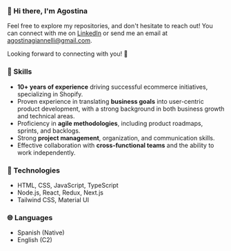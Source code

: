 ### 👋 Hi there, I'm Agostina

Feel free to explore my repositories, and don't hesitate to reach out! You can connect with me on [LinkedIn](https://www.linkedin.com/in/agostinagiannelli/) or send me an email at [agostinagiannelli@gmail.com](mailto:agostinagiannelli@gmail.com).

Looking forward to connecting with you! 🚀

### 🧠 Skills
- **10+ years of experience** driving successful ecommerce initiatives, specializing in Shopify.
- Proven experience in translating **business goals** into user-centric product development, with a strong background in both business growth and technical areas.
- Proficiency in **agile methodologies**, including product roadmaps, sprints, and backlogs.
- Strong **project management**, organization, and communication skills.
- Effective collaboration with **cross-functional teams** and the ability to work independently.

### 🚀 Technologies
- HTML, CSS, JavaScript, TypeScript
- Node.js, React, Redux, Next.js
- Tailwind CSS, Material UI

### 🌐 Languages
- Spanish (Native)
- English (C2)
